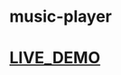 # music-player
# <a href="https://hussien415532.github.io/music-player"><strong>LIVE_DEMO</strong></a>
